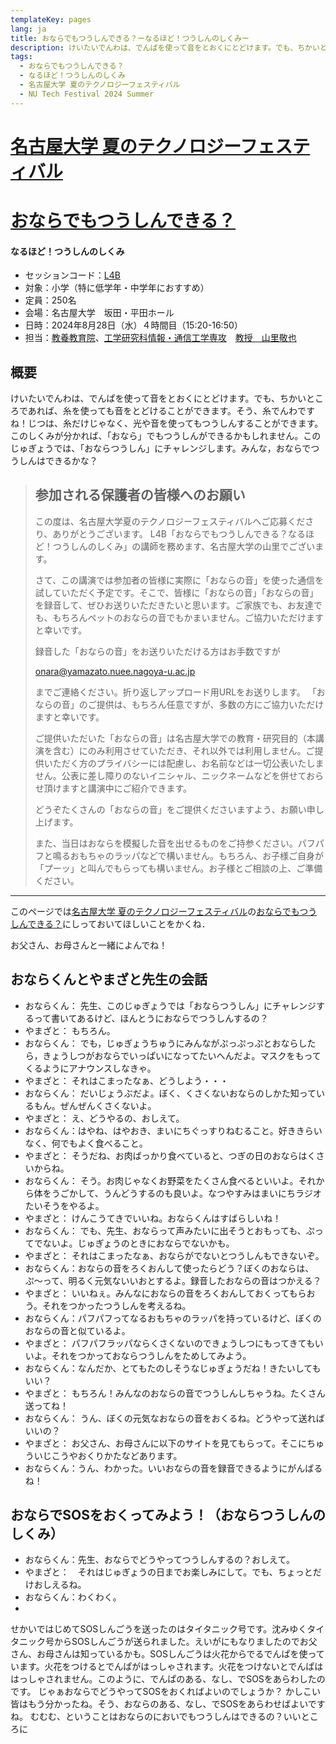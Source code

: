 ```yaml
---
templateKey: pages
lang: ja
title: おならでもつうしんできる？ーなるほど！つうしんのしくみー
description: けいたいでんわは、でんぱを使って音をとおくにとどけます。でも、ちかいところであれば、糸を使っても音をとどけることができます。そう、糸でんわですね！じつは、糸だけじゃなく、光や音を使ってもつうしんすることができます。このしくみが分かれば、「おなら」でもつうしんができるかもしれません。このじゅぎょうでは、「おならつうしん」にチャレンジします。みんな，おならでつうしんはできるかな？
tags:
  - おならでもつうしんできる？
  - なるほど！つうしんのしくみ
  - 名古屋大学 夏のテクノロジーフェスティバル
  - NU Tech Festival 2024 Summer
---
```

# [名古屋大学 夏のテクノロジーフェスティバル](https://tech.imass.nagoya-u.ac.jp/)
# [おならでもつうしんできる？](https://tech.imass.nagoya-u.ac.jp/lecture.html#L4B)
#### なるほど！つうしんのしくみ

- セッションコード：[L4B](https://tech.imass.nagoya-u.ac.jp/lecture.html#L4B)
- 対象：小学（特に低学年・中学年におすすめ）
- 定員：250名
- 会場：名古屋大学　坂田・平田ホール
- 日時：2024年8月28日（水）４時間目（15:20-16:50）
- 担当：[教養教育院](https://www.ilas.nagoya-u.ac.jp)、[工学研究科情報・通信工学専攻](https://www.nuee.nagoya-u.ac.jp)　[教授　山里敬也](../../../team/Takaya-Yamazato)

<!-- ![山里敬也](../../../team/TakayaYamazato2012.jpeg) -->

## 概要

けいたいでんわは、でんぱを使って音をとおくにとどけます。でも、ちかいところであれば、糸を使っても音をとどけることができます。そう、糸でんわですね！じつは、糸だけじゃなく、光や音を使ってもつうしんすることができます。このしくみが分かれば、「おなら」でもつうしんができるかもしれません。このじゅぎょうでは、「おならつうしん」にチャレンジします。みんな，おならでつうしんはできるかな？


> ## 参加される保護者の皆様へのお願い<!-- omit in toc -->
>
> この度は、名古屋大学夏のテクノロジーフェスティバルへご応募くださり、ありがとうございます。
> L4B「おならでもつうしんできる？なるほど！つうしんのしくみ」の講師を務めます、名古屋大学の山里でございます。
>
> さて、この講演では参加者の皆様に実際に「おならの音」を使った通信を試していただく予定です。そこで、皆様に「おならの音」「おならの音」を録音して、ぜひお送りいただきたいと思います。ご家族でも、お友達でも、もちろんペットのおならの音でもかまいません。ご協力いただけますと幸いです。
> 
> 録音した「おならの音」をお送りいただける方はお手数ですが
> 
>    onara@yamazato.nuee.nagoya-u.ac.jp
>
> までご連絡ください。折り返しアップロード用URLをお送りします。
>「おならの音」のご提供は、もちろん任意ですが、多数の方にご協力いただけますと幸いです。
>
>ご提供いただいた「おならの音」は名古屋大学での教育・研究目的（本講演を含む）にのみ利用させていただき、それ以外では利用しません。ご提供いただく方のプライバシーには配慮し、お名前などは一切公表いたしません。公表に差し障りのないイニシャル、ニックネームなどを併せておらせ頂けますと講演中にご紹介できます。
>
>どうぞたくさんの「おならの音」をご提供くださいますよう、お願い申し上げます。
>
>また、当日はおならを模擬した音を出せるものをご持参ください。パフパフと鳴るおもちゃのラッパなどで構いません。もちろん、お子様ご自身が「プーッ」と叫んでもらっても構いません。お子様とご相談の上、ご準備ください。

---

このページでは[名古屋大学 夏のテクノロジーフェスティバル](https://tech.imass.nagoya-u.ac.jp/)の[おならでもつうしんできる？](https://tech.imass.nagoya-u.ac.jp/lecture.html)にしっておいてほしいことをかくね．

お父さん、お母さんと一緒によんでね！

<a id="## おならくんとやまざと先生の会話"></a>

## おならくんとやまざと先生の会話

- おならくん：	先生、このじゅぎょうでは「おならつうしん」にチャレンジするって書いてあるけど、ほんとうにおならでつうしんするの？
- やまざと：	もちろん。
- おならくん：	でも，じゅぎょうちゅうにみんながぷっぷっぷとおならしたら，きょうしつがおならでいっぱいになってたいへんだよ。マスクをもってくるようにアナウンスしなきゃ。
- やまざと：	それはこまったなぁ、どうしよう・・・
- おならくん：	だいじょうぶだよ。ぼく、くさくないおならのしかた知っているもん。ぜんぜんくさくないよ。
- やまざと：	え、どうやるの、おしえて。
- おならくん：はやね、はやおき、まいにちぐっすりねむること。好ききらいなく、何でもよく食べること。
- やまざと：	そうだね、お肉ばっかり食べていると、つぎの日のおならはくさいからね。
- おならくん：	そう。お肉じゃなくお野菜をたくさん食べるといいよ。それから体をうごかして、うんどうするのも良いよ。なつやすみはまいにちラジオたいそうをやるよ。
- やまざと：	けんこうてきでいいね。おならくんはすばらしいね！
- おならくん：	でも、先生、おならって声みたいに出そうとおもっても、ぷってでないよ。じゅぎょうのときにおならでないかも。
- やまざと：	それはこまったなぁ、おならがでないとつうしんもできないぞ。
- おならくん：おならの音をろくおんして使ったらどう？ぼくのおならは、ぷ〜って、明るく元気ないいおとするよ。録音したおならの音はつかえる？
- やまざと：	いいねぇ。みんなにおならの音をろくおんしておくってもらおう。それをつかったつうしんを考えるね。
- おならくん：パフパフってなるおもちゃのラッパを持っているけど、ぼくのおならの音と似ているよ。
- やまざと：	パフパフラッパならくさくないのできょうしつにもってきてもいいよ。それをつかっておならつうしんをためしてみよう。
- おならくん：なんだか、とてもたのしそうなじゅぎょうだね！きたいしてもいい？
- やまざと：	もちろん！みんなのおならの音でつうしんしちゃうね。たくさん送ってね！
- おならくん：	うん、ぼくの元気なおならの音をおくるね。どうやって送ればいいの？
- やまざと：	お父さん、お母さんに以下のサイトを見てもらって。そこにちゅういじこうやおくりかたなどあります。
- おならくん：うん、わかった。いいおならの音を録音できるようにがんばるね！

## おならでSOSをおくってみよう！（おならつうしんのしくみ）

- おならくん：先生、おならでどうやってつうしんするの？おしえて。
- やまざと：　それはじゅぎょうの日までお楽しみにして。でも、ちょっとだけおしえるね。
- おならくん：わくわく。
- 

せかいではじめてSOSしんごうを送ったのはタイタニック号です。沈みゆくタイタニック号からSOSしんごうが送られました。えいがにもなりましたのでお父さん、お母さんは知っているかも。SOSしんごうは火花からでるでんぱを使っています。火花をつけるとでんぱがはっしゃされます。火花をつけないとでんぱははっしゃされません。このように、でんぱのある、なし、でSOSをあらわしたのです。
じゃぁおならでどうやってSOSをおくればよいのでしょうか？
かしこい皆はもう分かったね。そう、おならのある、なし、でSOSをあらわせばよいですね。
むむむ、ということはおならのにおいでもつうしんはできるの？いいところに
